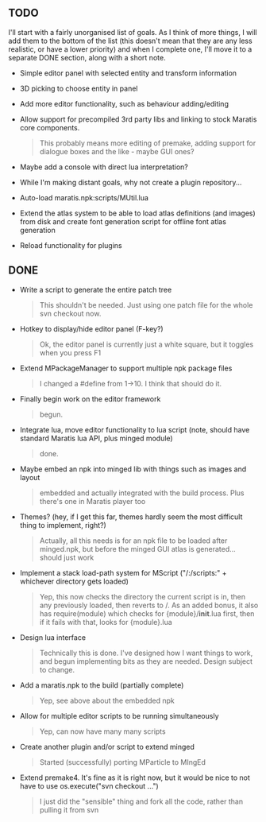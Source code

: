 TODO
----

I'll start with a fairly unorganised list of goals. As I think of more things, I will add them to the bottom of the list (this doesn't mean that they are any less realistic, or have a lower priority) and when I complete one, I'll move it to a separate DONE section, along with a short note.

- Simple editor panel with selected entity and transform information

- 3D picking to choose entity in panel

- Add more editor functionality, such as behaviour adding/editing

- Allow support for precompiled 3rd party libs and linking to stock Maratis core components.

    > This probably means more editing of premake, adding support for dialogue boxes and the like - maybe GUI ones?

- Maybe add a console with direct lua interpretation?

- While I'm making distant goals, why not create a plugin repository...

- Auto-load maratis.npk:scripts/MUtil.lua

- Extend the atlas system to be able to load atlas definitions (and images) from disk and create font generation script for offline font atlas generation

- Reload functionality for plugins

DONE
----

- Write a script to generate the entire patch tree

    > This shouldn't be needed. Just using one patch file for the whole svn checkout now.

- Hotkey to display/hide editor panel (F-key?)

    > Ok, the editor panel is currently just a white square, but it toggles when you press F1

- Extend MPackageManager to support multiple npk package files

    > I changed a #define from 1->10. I think that should do it.

- Finally begin work on the editor framework

    > begun.

- Integrate lua, move editor functionality to lua script (note, should have standard Maratis lua API, plus minged module)

    > done.

- Maybe embed an npk into minged lib with things such as images and layout

    > embedded and actually integrated with the build process. Plus there's one in Maratis player too

- Themes? (hey, if I get this far, themes hardly seem the most difficult thing to implement, right?)

    > Actually, all this needs is for an npk file to be loaded after minged.npk, but before the minged GUI atlas is generated... should just work

- Implement a stack load-path system for MScript ("/:/scripts:" + whichever directory gets loaded)

    > Yep, this now checks the directory the current script is in, then any previously loaded, then reverts to /. As an added bonus, it also has require(module) which checks for {module}/__init__.lua first, then if it fails with that, looks for {module}.lua

- Design lua interface

    > Technically this is done. I've designed how I want things to work, and begun implementing bits as they are needed. Design subject to change.

- Add a maratis.npk to the build (partially complete)

    > Yep, see above about the embedded npk

- Allow for multiple editor scripts to be running simultaneously

    > Yep, can now have many many scripts

- Create another plugin and/or script to extend minged

    > Started (successfully) porting MParticle to MIngEd

- Extend premake4. It's fine as it is right now, but it would be nice to not have to use
        os.execute("svn checkout ...")

    > I just did the "sensible" thing and fork all the code, rather than pulling it from svn